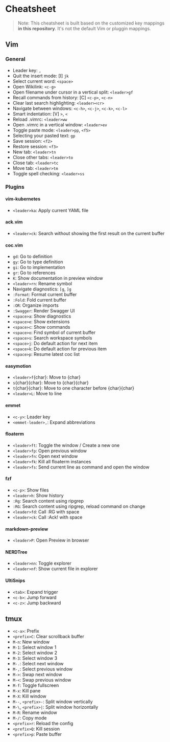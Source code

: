 # Cheatsheet
> Note: This cheatsheet is built based on the customized key mappings **in this repository**.
> It's not the default Vim or pluggin mappings.

## Vim
### General
- Leader key: `,`
- Quit the insert mode: [I] `jk`
- Select current word: `<space>`
- Open Wikilink: `<c-g>`
- Open filename under cursor in a vertical split: `<leader>gf`
- Recall commands from history: [C] `<c-p>`, `<c-n>`
- Clear last search highlighting: `<leader><cr>`
- Navigate between windows: `<c-h>`, `<c-j>`, `<c-k>`, `<c-l>`
- Smart indentation: [V] `>`, `<`
- Reload .vimrc: `<leader>ww`
- Open .vimrc in a vertical window: `<leader>ev`
- Toggle paste mode: `<leader>pp`, `<f5>`
- Selecting your pasted text: `gp`
- Save session: `<f2>`
- Restore session: `<f3>`
- New tab: `<leader>tn`
- Close other tabs: `<leader>to`
- Close tab: `<leader>tc`
- Move tab: `<leader>tm`
- Toggle spell checking: `<leader>ss`

### Plugins
#### vim-kubernetes
- `<leader>ka`: Apply current YAML file

#### ack.vim
- `<leader>ck`: Search without showing the first result on the current buffer

#### coc.vim
- `gd`: Go to definition
- `gy`: Go to type definition
- `gi`: Go to implementation
- `gr`: Go to references
- `K`: Show documentation in preview window
- `<leader>rn`: Rename symbol
- Navigate diagnostics: `[g`, `]g`
- `:Format`: Format current buffer
- `:Fold`: Fold current buffer
- `:OR`: Organize imports
- `:Swagger`: Render Swagger UI
- `<space>a`: Show diagnostics
- `<space>e`: Show extensions
- `<space>c`: Show commands
- `<space>o`: Find symbol of current buffer
- `<space>s`: Search workspace symbols
- `<space>j`: Do default action for next item
- `<space>k`: Do default action for previous item
- `<space>p`: Resume latest coc list

#### easymotion
- `<leader>f`{char}: Move to {char}
- `s`{char}{char}: Move to {char}{char}
- `t`{char}{char}: Move to one character before {char}{char}
- `<leader>L`: Move to line

#### emmet
- `<c-y>`: Leader key
- `<emmet-leader>,`: Expand abbreviations

#### floaterm
- `<leader>ft`: Toggle the window / Create a new one
- `<leader>fp`: Open previous window
- `<leader>fn`: Open next window
- `<leader>fk`: Kill all floaterm instances
- `<leader>fs`: Send current line as command and open the window

#### fzf
- `<c-p>`: Show files
- `<leader>h`: Show history
- `:Rg`: Search content using ripgrep
- `:RG`: Search content using ripgrep, reload command on change
- `<leader>fd`: Call :RG with space
- `<leader>ck`: Call :Ack! with space

#### markdown-preview
- `<leader>P`: Open Preview in browser

#### NERDTree
- `<leader>nn`: Toggle explorer
- `<leader>nf`: Show current file in explorer

#### UltiSnips
- `<tab>`: Expand trigger
- `<c-b>`: Jump forward
- `<c-z>`: Jump backward

## tmux
- `<c-a>`: Prefix
- `<prefix>C`: Clear scrollback buffer
- `M-n`: New window
- `M-1`: Select window 1
- `M-2`: Select window 2
- `M-3`: Select window 3
- `M-.`: Select next window
- `M-,`: Select previous window
- `M->`: Swap next window
- `M-<`: Swap previous window
- `M-f`: Toggle fullscreen
- `M-x`: Kill pane
- `M-X`: Kill window
- `M--`, `<prefix>-`: Split window vertically
- `M-\`, `<prefix>|`: Split window horizontally
- `M-R`: Rename window
- `M-/`: Copy mode
- `<prefix>r`: Reload the config
- `<prefix>Q`: Kill session
- `<prefix>p`: Paste buffer

